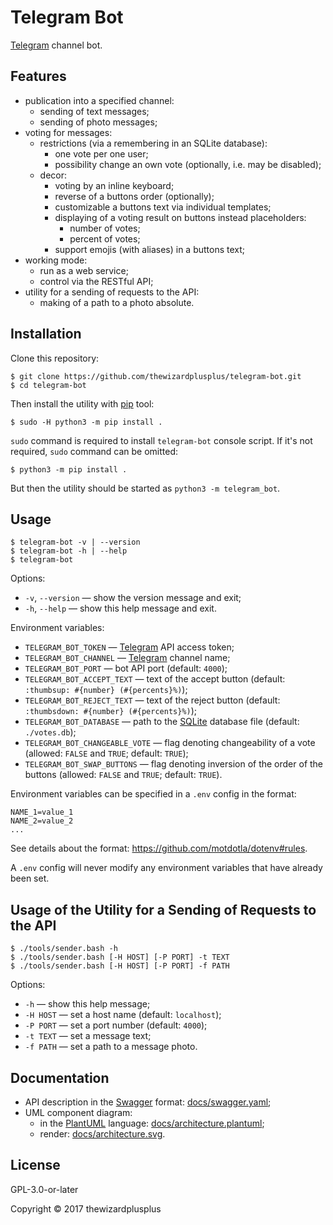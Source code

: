 # Telegram Bot

[Telegram](https://telegram.org/) channel bot.

## Features

- publication into a specified channel:
  - sending of text messages;
  - sending of photo messages;
- voting for messages:
  - restrictions (via a remembering in an SQLite database):
    - one vote per one user;
    - possibility change an own vote (optionally, i.e. may be disabled);
  - decor:
    - voting by an inline keyboard;
    - reverse of a buttons order (optionally);
    - customizable a buttons text via individual templates;
    - displaying of a voting result on buttons instead placeholders:
      - number of votes;
      - percent of votes;
    - support emojis (with aliases) in a buttons text;
- working mode:
  - run as a web service;
  - control via the RESTful API;
- utility for a sending of requests to the API:
  - making of a path to a photo absolute.

## Installation

Clone this repository:

```
$ git clone https://github.com/thewizardplusplus/telegram-bot.git
$ cd telegram-bot
```

Then install the utility with [pip](https://pip.pypa.io/) tool:

```
$ sudo -H python3 -m pip install .
```

`sudo` command is required to install `telegram-bot` console script. If it's not required, `sudo` command can be omitted:

```
$ python3 -m pip install .
```

But then the utility should be started as `python3 -m telegram_bot`.

## Usage

```
$ telegram-bot -v | --version
$ telegram-bot -h | --help
$ telegram-bot
```

Options:

- `-v`, `--version` &mdash; show the version message and exit;
- `-h`, `--help` &mdash; show this help message and exit.

Environment variables:

- `TELEGRAM_BOT_TOKEN` &mdash; [Telegram](https://telegram.org/) API access token;
- `TELEGRAM_BOT_CHANNEL` &mdash; [Telegram](https://telegram.org/) channel name;
- `TELEGRAM_BOT_PORT` &mdash; bot API port (default: `4000`);
- `TELEGRAM_BOT_ACCEPT_TEXT` &mdash; text of the accept button (default: `:thumbsup: #{number} (#{percents}%)`);
- `TELEGRAM_BOT_REJECT_TEXT` &mdash; text of the reject button (default: `:thumbsdown: #{number} (#{percents}%)`);
- `TELEGRAM_BOT_DATABASE` &mdash; path to the [SQLite](https://www.sqlite.org/) database file (default: `./votes.db`);
- `TELEGRAM_BOT_CHANGEABLE_VOTE` &mdash; flag denoting changeability of a vote (allowed: `FALSE` and `TRUE`; default: `TRUE`);
- `TELEGRAM_BOT_SWAP_BUTTONS` &mdash; flag denoting inversion of the order of the buttons (allowed: `FALSE` and `TRUE`; default: `TRUE`).

Environment variables can be specified in a `.env` config in the format:

```
NAME_1=value_1
NAME_2=value_2
...
```

See details about the format: https://github.com/motdotla/dotenv#rules.

A `.env` config will never modify any environment variables that have already been set.

## Usage of the Utility for a Sending of Requests to the API

```
$ ./tools/sender.bash -h
$ ./tools/sender.bash [-H HOST] [-P PORT] -t TEXT
$ ./tools/sender.bash [-H HOST] [-P PORT] -f PATH
```

Options:

- `-h` &mdash; show this help message;
- `-H HOST` &mdash; set a host name (default: `localhost`);
- `-P PORT` &mdash; set a port number (default: `4000`);
- `-t TEXT` &mdash; set a message text;
- `-f PATH` &mdash; set a path to a message photo.

## Documentation

- API description in the [Swagger](http://swagger.io/) format: [docs/swagger.yaml](docs/swagger.yaml);
- UML component diagram:
  - in the [PlantUML](https://plantuml.com/) language: [docs/architecture.plantuml](docs/architecture.plantuml);
  - render: [docs/architecture.svg](docs/architecture.svg).

## License

GPL-3.0-or-later

Copyright &copy; 2017 thewizardplusplus
